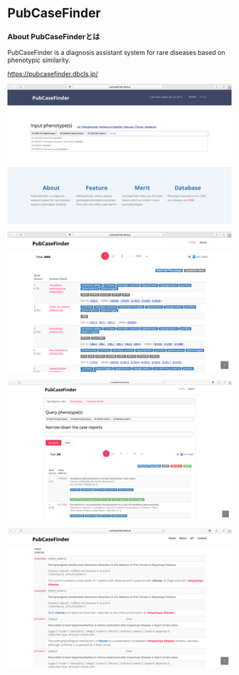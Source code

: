 # PubCaseFinder
### About PubCaseFinderとは

PubCaseFinder is a diagnosis assistant system for rare diseases based on phenotypic similarity.

https://pubcasefinder.dbcls.jp/

![Fig-1](https://raw.githubusercontent.com/dbcls/website/master/services/images/DBCLSservices_PubCaseFinder_jp_fig-1_180530.png)

![Fig-2](https://raw.githubusercontent.com/dbcls/website/master/services/images/DBCLSservices_PubCaseFinder_jp_fig-2_180530.png)

![Fig-3](https://raw.githubusercontent.com/dbcls/website/master/services/images/DBCLSservices_PubCaseFinder_jp_fig-3_180530.png)

![Fig-4](https://raw.githubusercontent.com/dbcls/website/master/services/images/DBCLSservices_PubCaseFinder_jp_fig-4_180530.png)


<!--:-->